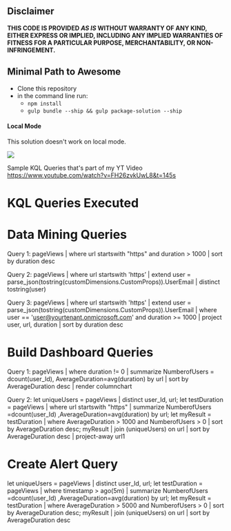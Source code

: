 ## Disclaimer

**THIS CODE IS PROVIDED *AS IS* WITHOUT WARRANTY OF ANY KIND, EITHER EXPRESS OR IMPLIED, INCLUDING ANY IMPLIED WARRANTIES OF FITNESS FOR A PARTICULAR PURPOSE, MERCHANTABILITY, OR NON-INFRINGEMENT.**

## Minimal Path to Awesome

- Clone this repository
- in the command line run:
  - `npm install`
  - `gulp bundle --ship && gulp package-solution --ship`

#### Local Mode

This solution doesn't work on local mode.

<img src="https://pnptelemetry.azurewebsites.net/sp-dev-fx-extensions/samples/js-application-appinsights-advanced" />

Sample KQL Queries that's part of my YT Video
https://www.youtube.com/watch?v=FH26zvkUwL8&t=145s


KQL Queries Executed
=================
Data Mining Queries
=================
Query 1: 
pageViews
| where url startswith "https" and duration > 1000
| sort by duration desc


Query 2:
pageViews 
| where url startswith 'https’
| extend user = parse_json(tostring(customDimensions.CustomProps)).UserEmail
| distinct tostring(user)


Query 3:
pageViews 
| where url startswith 'https'
| extend user = parse_json(tostring(customDimensions.CustomProps)).UserEmail
| where user == 'user@yourtenant.onmicrosoft.com' and duration >= 1000
| project user, url, duration
| sort by duration desc



Build Dashboard Queries
====================
Query 1:
pageViews
| where duration != 0
| summarize NumberofUsers = dcount(user_Id), AverageDuration=avg(duration) by url
| sort by AverageDuration desc
| render columnchart 

Query 2:
let uniqueUsers = pageViews
| distinct user_Id, url;
let testDuration = pageViews
| where url startswith "https"
| summarize NumberofUsers =dcount(user_Id) ,AverageDuration=avg(duration) by url;
let myResult = testDuration
| where AverageDuration > 1000 and NumberofUsers > 0
| sort by AverageDuration desc;
myResult
| join (uniqueUsers) on url
| sort by AverageDuration desc 
| project-away url1



Create Alert Query
===============
let uniqueUsers = pageViews
| distinct user_Id, url;
let testDuration = pageViews
| where timestamp > ago(5m)
| summarize NumberofUsers =dcount(user_Id) ,AverageDuration=avg(duration) by url;
let myResult = testDuration
| where AverageDuration > 5000 and NumberofUsers > 0
| sort by AverageDuration desc;
myResult
| join (uniqueUsers) on url
| sort by AverageDuration desc 

